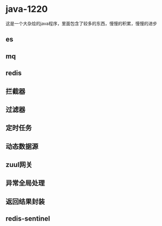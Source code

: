 # java-1220
这是一个大杂烩的java程序，里面包含了较多的东西，慢慢的积累，慢慢的进步

## es
## mq
## redis
## 拦截器
## 过滤器
## 定时任务
## 动态数据源
## zuul网关
## 异常全局处理
## 返回结果封装
## redis-sentinel
